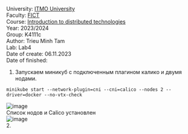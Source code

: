 University: [ITMO University](https://itmo.ru/ru/)  
Faculty: [FICT](https://fict.itmo.ru)  
Course: [Introduction to distributed technologies](https://github.com/itmo-ict-faculty/introduction-to-distributed-technologies)  
Year: 2023/2024  
Group: K4111c  
Author: Trieu Minh Tam<br>
Lab: Lab4  
Date of create: 06.11.2023  
Date of finished:

1. Запускаем миникуб с подключенным плагином калико и двумя нодами. <br>
```
minikube start --network-plugin=cni --cni=calico --nodes 2 --driver=docker --no-vtx-check
```
![image](https://github.com/Mrtrieu69/2023_2024-introduction_to_distributed_technologies-k4111c-trieu_t_m/assets/87965299/38c8eb2c-3b4d-42bc-8438-4077eadec78f)<br>
Список нодов и Calico установлен<br>
![image](https://github.com/Mrtrieu69/2023_2024-introduction_to_distributed_technologies-k4111c-trieu_t_m/assets/87965299/19a46132-06f9-4310-9c54-fb673c10dff2)<br>
2. 
